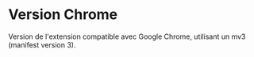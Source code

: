 # Version Chrome
Version de l'extension compatible avec Google Chrome, utilisant un mv3 (manifest version 3).